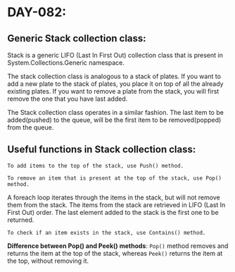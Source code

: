 # DAY-082:

## Generic Stack collection class:

Stack is a generic LIFO (Last In First Out) collection class that is present in System.Collections.Generic namespace. 

The stack collection class is analogous to a stack of plates. If you want to add a new plate to the stack of plates, you place it on top of all the already existing plates. If you want to remove a plate from the stack, you will first remove the one that you have last added.

The Stack collection class operates in a similar fashion. The last item to be added(pushed) to the queue, will be the first item to be removed(popped) from the queue.

## Useful functions in Stack collection class:

`To add items to the top of the stack, use Push() method.`

`To remove an item that is present at the top of the stack, use Pop() method.`

A foreach loop iterates through the items in the stack, but will not remove them from the stack. The items from the stack are retrieved in LIFO (Last In First Out) order. The last element added to the stack is the first one to be returned.

`To check if an item exists in the stack, use Contains() method.`

**Difference between Pop() and Peek() methods**: `Pop()` method removes and returns the item at the top of the stack, whereas `Peek()` returns the item at the top, without removing it.